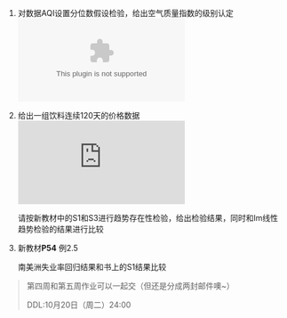 1. 对数据AQI设置分位数假设检验，给出空气质量指数的级别认定 ![数据](https://github.com/ruc-nonpara-statistic/Nonparametric-Statistics/blob/master/Data/AQI.csv)

2. 给出一组饮料连续120天的价格数据 ![数据](https://github.com/ruc-nonpara-statistic/Nonparametric-Statistics/blob/master/Data/t2.txt)

   请按新教材中的S1和S3进行趋势存在性检验，给出检验结果，同时和lm线性趋势检验的结果进行比较
   
3. 新教材**P54** 例2.5

   南美洲失业率回归结果和书上的S1结果比较
   
 > 第四周和第五周作业可以一起交（但还是分成两封邮件噢~）
 > 
 > DDL:10月20日（周二）24:00
